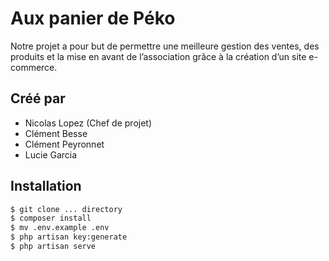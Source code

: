 # Aux panier de Péko

Notre projet a pour but de permettre une meilleure gestion des ventes, des produits et la mise en avant de l’association grâce à la création d’un site e-commerce.

## Créé par 

- Nicolas Lopez (Chef de projet)
- Clément Besse
- Clément Peyronnet
- Lucie Garcia

## Installation

```sh
$ git clone ... directory
$ composer install
$ mv .env.example .env
$ php artisan key:generate
$ php artisan serve
```
